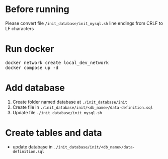 # Before running

Please convert file `/init_database/init_mysql.sh` line endings from CRLF to LF characters

# Run docker

<pre>
docker network create local_dev_network
docker compose up -d
</pre>

# Add database

1. Create folder named database at `./init_database/init`
2. Create file in `./init_database/init/<db_name>/data-definition.sql`
3. Update file `./init_database/init_mysql.sh`

# Create tables and data

- update database in `./init_database/init/<db_name>/data-definition.sql`
